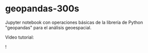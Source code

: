 # geopandas-300s
Jupyter notebook con operaciones básicas de la librería de Python "geopandas" para el análisis geoespacial.

Video tutorial:

! [](https://drive.google.com/file/d/1DF8LciYJFqQYOfpL4kKtSDdrhnoPMpq7/view?usp=sharing)
